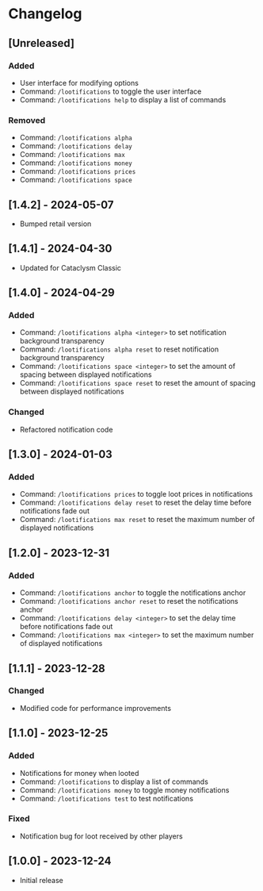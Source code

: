 # Changelog

## [Unreleased]

### Added

- User interface for modifying options
- Command: `/lootifications` to toggle the user interface
- Command: `/lootifications help` to display a list of commands

### Removed

- Command: `/lootifications alpha`
- Command: `/lootifications delay`
- Command: `/lootifications max`
- Command: `/lootifications money`
- Command: `/lootifications prices`
- Command: `/lootifications space`

## [1.4.2] - 2024-05-07

- Bumped retail version

## [1.4.1] - 2024-04-30

- Updated for Cataclysm Classic

## [1.4.0] - 2024-04-29

### Added

- Command: `/lootifications alpha <integer>` to set notification background transparency
- Command: `/lootifications alpha reset` to reset notification background transparency
- Command: `/lootifications space <integer>` to set the amount of spacing between displayed notifications
- Command: `/lootifications space reset` to reset the amount of spacing between displayed notifications

### Changed

- Refactored notification code

## [1.3.0] - 2024-01-03

### Added

- Command: `/lootifications prices` to toggle loot prices in notifications
- Command: `/lootifications delay reset` to reset the delay time before notifications fade out
- Command: `/lootifications max reset` to reset the maximum number of displayed notifications

## [1.2.0] - 2023-12-31

### Added

- Command: `/lootifications anchor` to toggle the notifications anchor
- Command: `/lootifications anchor reset` to reset the notifications anchor
- Command: `/lootifications delay <integer>` to set the delay time before notifications fade out
- Command: `/lootifications max <integer>` to set the maximum number of displayed notifications

## [1.1.1] - 2023-12-28

### Changed

- Modified code for performance improvements

## [1.1.0] - 2023-12-25

### Added

- Notifications for money when looted
- Command: `/lootifications` to display a list of commands
- Command: `/lootifications money` to toggle money notifications
- Command: `/lootifications test` to test notifications

### Fixed

- Notification bug for loot received by other players

## [1.0.0] - 2023-12-24

- Initial release
